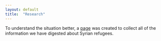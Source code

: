 ```yaml
---
layout: default
title:  "Research"
---
```


To understand the situation better, a [page](http://www.weiweihsu.com/syrianrefugee/info.html) was created to collect all of the information we have digested about Syrian refugees. 
